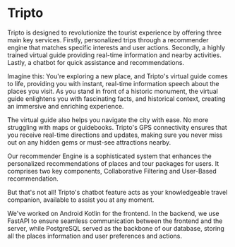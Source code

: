 # Tripto
Tripto is designed to revolutionize the tourist experience by offering three main key services. Firstly, personalized trips through a recommender engine that matches specific interests and user actions. Secondly, a highly trained virtual guide providing real-time information and nearby activities. Lastly, a chatbot for quick assistance and recommendations.

Imagine this: You're exploring a new place, and Tripto's virtual guide comes to life, providing you with instant, real-time information speech about the places you visit. As you stand in front of a historic monument, the virtual guide enlightens you with fascinating facts, and historical context, creating an immersive and enriching experience.

The virtual guide also helps you navigate the city with ease. No more struggling with maps or guidebooks. Tripto's GPS connectivity ensures that you receive real-time directions and updates, making sure you never miss out on any hidden gems or must-see attractions nearby.

Our recommender Engine is a sophisticated system that enhances the personalized recommendations of places and tour packages for users. It comprises two key components, Collaborative Filtering and User-Based recommendation.

But that's not all! Tripto's chatbot feature acts as your knowledgeable travel companion, available to assist you at any moment.

We've worked on Android Kotlin for the frontend. In the backend, we use FastAPI to ensure seamless communication between the frontend and the server, while PostgreSQL served as the backbone of our database, storing all the places information and user preferences and actions.

